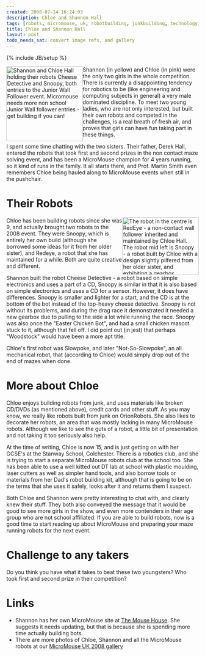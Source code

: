 ```yaml
---
created: 2008-07-14 16:24:03
description: Chloe and Shannon Hall
tags: [robots, micromouse, uk, robotbuilding, junkbuilding, technology, gadgets, events]
title: Chloe and Shannon Hall
layout: post
todo_needs_sat: convert image refs, and gallery
---
```

{% include JB/setup %}

 <div class="leftblock" style=" float: left;">
  <img alt="Shannon and Chloe Hall holding their robots Cheese Detective and Snoopy, both entries to the Junior Wall Follower event. Micromouse needs more non school Junior Wall follower entries - get building if you can!" class="regImage pluginImg" height="196" src="/image547" width="200"/>
 </div>
Shannon (in yellow) and Chloe (in pink) were the only two girls in the whole competition. There is currently a disappointing tendency for robotics to be (like engineering and computing subjects in general) a very male dominated discipline. To meet two young ladies, who are not only interested, but built their own robots and competed in the challenges, is a real breath of fresh air, and proves that girls can have fun taking part in these things.

I spent some time chatting with the two sisters. Their father, Derek Hall, entered the robots that took first and second prizes in the non contact maze solving event, and has been a MicroMouse champion for 4 years running, so it kind of runs in the family. It all starts there, and Prof. Martin Smith even remembers Chloe being hauled along to MicroMouse events when still in the pushchair.

# Their Robots

 <div style=" float: right;">
  <img alt="The robot in the centre is RedEye - a non-contact wall follower inherited and maintained by Chloe Hall. The robot mid left is Snoopy - a robot built by Chloe with a design slightly pilfered from her older sister, and exhibiting a gearbox problem. The three identical looking robots above were kit robots brought by the Singapore teams. The controllers and coding were different, but the chassis were all identical." class="regImage pluginImg" height="150" src="/image542" width="200"/>
 </div>
Chloe has been building robots since she was 9, and actually brought two robots to the 2008 event. They were Snoopy, which is entirely her own build (although she borrowed some ideas for it from her older sister), and Redeye, a robot that she has maintained for a while. Both are quite creative and different.

Shannon built the robot Cheese Detective - a robot based on simple electronics and uses a part of a CD, Snoopy is similar in that it is also based on simple electronics and uses a CD for a sensor. However, it does have differences. Snoopy is smaller and lighter for a start, and the CD is at the bottom of the bot instead of the top-heavy cheese detective. Snoopy is not without its problems, and during the drag race it demonstrated it needed a new gearbox due to pulling to the side a lot while running the race. Snoopy was also once the "Easter Chicken Bot", and had a small chicken mascot stuck to it, although that fell off. I did point out (in jest) that perhaps "Woodstock" would have been a more apt title.

Chloe's first robot was Slowpoke, and later "Not-So-Slowpoke", an all mechanical robot, that (according to Chloe) would simply drop out of the end of mazes when done.

# More about Chloe

Chloe enjoys building robots from junk, and uses materials like broken CD/DVDs (as mentioned above), credit cards and other stuff. As you may know, we really like robots built from junk on OrionRobots. She also likes to decorate her robots, an area that was mostly lacking in many MicroMouse robots. Although we like to see the guts of a robot, a little bit of presentation and not taking it too seriously also help.

At the time of writing, Chloe is now 15, and is just getting on with her GCSE's at the Stanway School, Colchester. There is a robotics club, and she is trying to start a separate MicroMouse robots club at the school too. She has been able to use a well kitted out DT lab at school with plastic moulding, laser cutters as well as simpler hand tools, and also borrow tools or materials from her Dad's robot building kit, although that is going to be on the terms that she uses it safely, looks after it and returns them I suspect.

Both Chloe and Shannon were pretty interesting to chat with, and clearly knew their stuff. They both also conveyed the message that it would be good to see more girls in the show, and even more contenders in their age group who are not school affiliated. If you are able to build robots, now is a good time to start reading up about MicroMouse and preparing your maze running robots for the next event.

# Challenge to any takers

Do you think you have what it takes to beat these two youngsters? Who took first and second prize in their competition?

# Links


* Shannon has her own MicroMouse site at [The Mouse House](http://www.micromouse.me.uk). She suggests it needs updating, but that is because she is spending more time actually building bots.
* There are more photos of Chloe, Shannon and all the MicroMouse robots at our <a href="http://orionrobots.co.uk/tiki-browse_gallery.php?galleryId=25">MicroMouse UK 2008 gallery</a>
